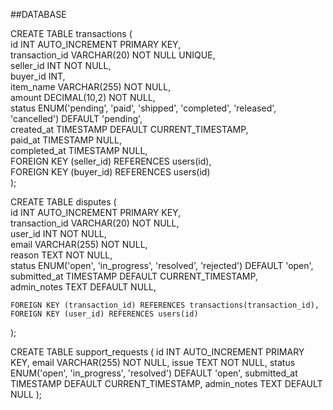 ##DATABASE  
  
CREATE TABLE transactions (  
    id INT AUTO_INCREMENT PRIMARY KEY,  
    transaction_id VARCHAR(20) NOT NULL UNIQUE,  
    seller_id INT NOT NULL,  
    buyer_id INT,  
    item_name VARCHAR(255) NOT NULL,  
    amount DECIMAL(10,2) NOT NULL,  
    status ENUM('pending', 'paid', 'shipped', 'completed', 'released', 'cancelled') DEFAULT 'pending',  
    created_at TIMESTAMP DEFAULT CURRENT_TIMESTAMP,  
    paid_at TIMESTAMP NULL,  
    completed_at TIMESTAMP NULL,  
    FOREIGN KEY (seller_id) REFERENCES users(id),  
    FOREIGN KEY (buyer_id) REFERENCES users(id)  
);  


CREATE TABLE disputes (  
    id INT AUTO_INCREMENT PRIMARY KEY,  
    transaction_id VARCHAR(20) NOT NULL,  
    user_id INT NOT NULL,  
    email VARCHAR(255) NOT NULL,  
    reason TEXT NOT NULL,  
    status ENUM('open', 'in_progress', 'resolved', 'rejected') DEFAULT 'open',  
    submitted_at TIMESTAMP DEFAULT CURRENT_TIMESTAMP,  
    admin_notes TEXT DEFAULT NULL,  

    FOREIGN KEY (transaction_id) REFERENCES transactions(transaction_id),  
    FOREIGN KEY (user_id) REFERENCES users(id)   
);

CREATE TABLE support_requests (
    id INT AUTO_INCREMENT PRIMARY KEY,
    email VARCHAR(255) NOT NULL,
    issue TEXT NOT NULL,
    status ENUM('open', 'in_progress', 'resolved') DEFAULT 'open',
    submitted_at TIMESTAMP DEFAULT CURRENT_TIMESTAMP,
    admin_notes TEXT DEFAULT NULL
);
